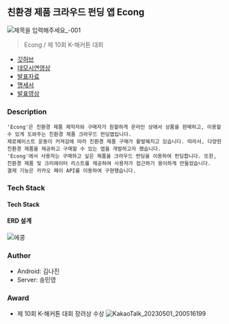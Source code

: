 ## 친환경 제품 크라우드 펀딩 앱 Econg
![제목을 입력해주세요_-001](https://user-images.githubusercontent.com/53250432/235400210-86721d50-0423-4315-b4ae-386532caa3da.png)
> Econg / 제 10회 K-해커톤 대회
- [깃허브](https://github.com/ankisile/Econg)
- [데모시연영상](https://drive.google.com/file/d/15sDyizRijrf6OM9K-Zg0xlXpAKks5Uak/view?usp=sharing)
- [발표자료](https://docs.google.com/presentation/d/1FV0qLNpZK1FSXkrlF-46xBQvvPXkVE2A/edit?usp=share_link&ouid=100934178736454734095&rtpof=true&sd=true)
- [명세서](https://docs.google.com/spreadsheets/d/1nZ5lGBsN1GYKoJO79iOhLn1kQwKNZGLz/edit?usp=sharing&ouid=100934178736454734095&rtpof=true&sd=true)
- [발표영상](https://www.youtube.com/live/SbdqYePqio8?feature=share&t=7167)

### Description
```
'Econg'은 친환경 제품 제작자와 구매자가 원할하게 온라인 상에서 상품을 판매하고, 이용할 수 있게 도와주는 친환경 제품 크라우드 펀딩앱입니다. 
제로웨이스트 운동이 커져감에 따라 친환경 제품 구매가 활발해지고 있습니다. 따라서, 다양한 친환경 제품을 제공하고 구매할 수 있는 앱을 개발하고자 했습니다.
'Econg'에서 사용자는 구매하고 싶은 제품을 크라우드 펀딩을 이용하여 펀딩합니다. 또한, 친환경 제품 및 크리에이터 리스트를 제공하여 사용자가 접근하기 용이하게 만들었습니다. 
결제 기능은 카카오 페이 API를 이용하여 구현했습니다.
```
### Tech Stack
#### Tech Stack

#### ERD 설계
![에콩](https://user-images.githubusercontent.com/53250432/224109371-80203370-141c-4327-84fe-4d57a9fcbee2.png)

### Author
- Android: 김나진  
- Server: 송민영

### Award
- 제 10회 K-해커톤 대회 장려상 수상
![KakaoTalk_20230501_200516199](https://user-images.githubusercontent.com/53250432/235453244-7f89717d-ffa1-4400-a97f-e2732c93b570.jpg)
